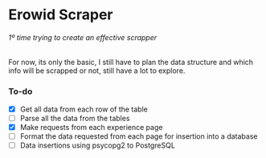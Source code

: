 # Erowid Scraper
###### 1º time trying to create an effective scrapper
For now, its only the basic, I still have to plan the data structure and which info will be scrapped or not, still have a lot to explore.

### To-do
- [X] Get all data from each row of the table
- [ ] Parse all the data from the tables
- [X] Make requests from each experience page 
- [ ] Format the data requested from each page for insertion into a database
- [ ] Data insertions using psycopg2 to PostgreSQL

